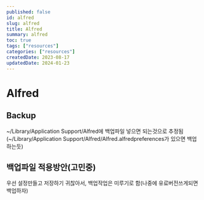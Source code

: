 ```yaml
---
published: false
id: alfred
slug: alfred
title: Alfred
summary: alfred
toc: true
tags: ["resources"]
categories: ["resources"]
createdDate: 2023-08-17
updatedDate: 2024-01-23
---
```


# Alfred

## Backup
~/Library/Application Support/Alfred에 백업파일 넣으면 되는것으로 추정됨 (~/Library/Application Support/Alfred/Alfred.alfredpreferences가 있으면 백업하는듯)

## 백업파일 적용방안(고민중)
우선 설정만들고 저장하기 귀찮아서, 백업작업은 미루기로 함(나중에 유료버전쓰게되면 백업하자)
